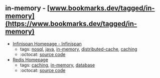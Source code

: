 in-memory - [www.bookmarks.dev/tagged/in-memory](https://www.bookmarks.dev/tagged/in-memory)
---
* [Infinispan Homepage - Infinispan](http://infinispan.org/)
    * tags: [nosql](../tagged/nosql.md), [java](../tagged/java.md), [in-memory](../tagged/in-memory.md), [distributed-cache](../tagged/distributed-cache.md), [caching](../tagged/caching.md)
    * :octocat: [source code](https://github.com/infinispan/infinispan)
* [Redis Homepage](https://redis.io/)
    * tags: [caching](../tagged/caching.md), [in-memory](../tagged/in-memory.md), [database](../tagged/database.md)
    * :octocat: [source code](https://github.com/antirez/redis)
